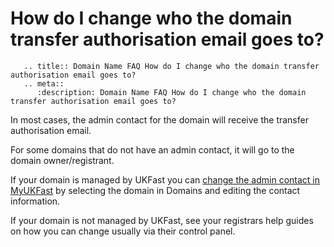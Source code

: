 # How do I change who the domain transfer authorisation email goes to?

```eval_rst
   .. title:: Domain Name FAQ How do I change who the domain transfer authorisation email goes to?
   .. meta::
      :description: Domain Name FAQ How do I change who the domain transfer authorisation email goes to?
```
In most cases, the admin contact for the domain will receive the transfer authorisation email.

For some domains that do not have an admin contact, it will go to the domain owner/registrant. 

If your domain is managed by UKFast you can [change the admin contact in MyUKFast](https://my.ukfast.co.uk/domains/index.php) by selecting the domain in Domains and editing the contact information.

If your domain is not managed by UKFast, see your registrars help guides on how you can change usually via their control panel.
